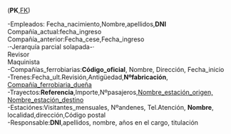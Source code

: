 (<b>PK</b>,<u>FK</u>)

-Empleados: Fecha_nacimiento,Nombre,apellidos,<b>DNI</b> <br>
Compañía_actual:fecha_ingreso<br>
Compañía_anterior:Fecha_cese,Fecha_ingreso<br>
·-Jerarquía parcial solapada-·<br>
Revisor<br>
Maquinista<br>
-Compañías_ferrobiarias:<b>Código_oficial</b>, Nombre, Dirección, Fecha_inicio<br>
-Trenes:Fecha_ult.Revisión,Antigüedad,<b>Nºfabricación</b>, <u>Compañía_ferrobiaria_dueña</u><br>
-Trayectos:<b>Referencia</b>,Importe,Nºpasajeros,<u>Nombre_estación_origen, </u><u>Nombre_estación_destino</u><br>
-Estaciónes:Visitantes_mensuales, Nºandenes, Tel.Atención, <b>Nombre</b>, localidad,dirección,Código postal<br>
-Responsable:<b>DNI</b>,apellidos, nombre, años en el cargo, titulación<br>